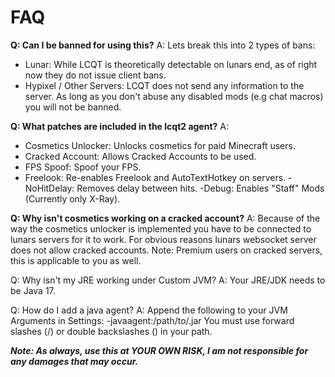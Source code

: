 # FAQ
**Q: Can I be banned for using this?**
A: Lets break this into 2 types of bans:

- Lunar: While LCQT is theoretically detectable on lunars end, as of right now they do not issue client bans.
- Hypixel / Other Servers: LCQT does not send any information to the server. As long as you don't abuse any disabled mods (e.g chat macros) you will not be banned.
  
**Q: What patches are included in the lcqt2 agent?**
A: 
- Cosmetics Unlocker: Unlocks cosmetics for paid Minecraft users.
- Cracked Account: Allows Cracked Accounts to be used.
- FPS Spoof: Spoof your FPS.
- Freelook: Re-enables Freelook and AutoTextHotkey on servers.
-NoHitDelay: Removes delay between hits.
-Debug: Enables "Staff" Mods (Currently only X-Ray).

**Q: Why isn't cosmetics working on a cracked account?**
A: Because of the way the cosmetics unlocker is implemented you have to be connected to lunars servers for it to work.
For obvious reasons lunars websocket server does not allow cracked accounts.
Note: Premium users on cracked servers, this is applicable to you as well.

Q: Why isn't my JRE working under Custom JVM?
A: Your JRE/JDK needs to be Java 17.

Q: How do I add a java agent?
A: Append the following to your JVM Arguments in Settings: -javaagent:/path/to/.jar
You must use forward slashes (/) or double backslashes (\) in your path.

***Note: As always, use this at YOUR OWN RISK, I am not responsible for any damages that may occur.***
